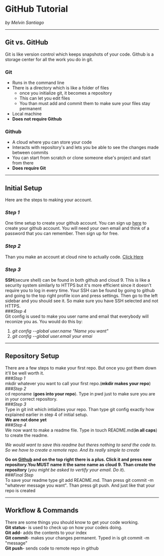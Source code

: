 # GitHub Tutorial

_by Melvin Santiago_

---
## Git vs. GitHub  
Git is like version control which keeps snapshots of your code. Github is a storage center for all the work you do in git.  
### **Git**  
* Runs in the command line  
* There is a directory which is like a folder of files  
    * once you initialize git, it becomes a repository
    * This can let you edit files
    * You than must add and commit them to make sure your files stay permanent  
* Local machine
* **Does not require Github**  

### **Github**  
* A cloud where ypu can store your code
* Interacts with repository's and lets you be able to see the changes made between commits
* You can start from scratch or clone someone else's project and start from there
* **Does require Git**




---
## Initial Setup  
 Here are the steps to making your account.  
 ### _Step 1_  
 One time setup to create your github account. You can sign up [here](github.com) to create your github account. You will need your own email and think of a password that you can remember. Then sign up for free.  
 ### _Step 2_  
 Than you make an account at cloud nine to actually code. [Click Here](c9.io)  
 ### _Step 3_  
 **SSH**(secure shell) can be found in both github and cloud 9. This is like a security system similarly to HTTPS but it's more efficient since it doesn't require you to log in every time. Your SSH can be found by going to github and going to the top right profile icon and press settings. Then go to the left sidebar and you should see it. So make sure you have SSH selected and not HTTPS.  
 ###_Step 4_  
 Git config is used to make you user name and email that everybody will reconize you as. You would do this by:  
 1. _git config --global user.name "Name you want"_  
 2. _git config --global user.email your emai_




---
## Repository Setup
There are a few steps to make your first repo. But once you got them down it'll be well worth it.  
###_Step 1_  
mkdir whatever you want to call your first repo.(**mkdir makes your repo**)  
###_Step 2_  
cd reponame (**goes into your repo**). Type in pwd just to make sure you are in your correct repository.  
###_Step 3_  
Type in git init which intializes your repo. Than type git config exactly how explained earlier in step 4 of initial setup.  
**We are not done yet**  
###_Step 4_  
We now want to make a readme file. Type in touch README.md(**in all caps**) to create the readme.  

_We would want to save this readme but theres nothing to send the code to. So we have to create a remote repo. And its really simple to create_

**Go on [Github](github.com) and on the top right there is a plus. Click it and press new repository.You MUST name it the same name as cloud 9. Than create the repository** (_you might be asked to vertify your email. Do it_).  
###_Final Step_  
To save your readme type git add README.md. Than press git commit -m "whatever message you want".  Than press git push. And just like that your repo is created



---
## Workflow & Commands
There are some things you should know to get your code working.  
**Git status**- is used to check up on how your codeis doing.  
**Git add**- adds the contents to your index  
**Git commit**- makes your changes permanent. Typed in is git commit -m "message"  
**Git push**- sends code to remote repo in github  
